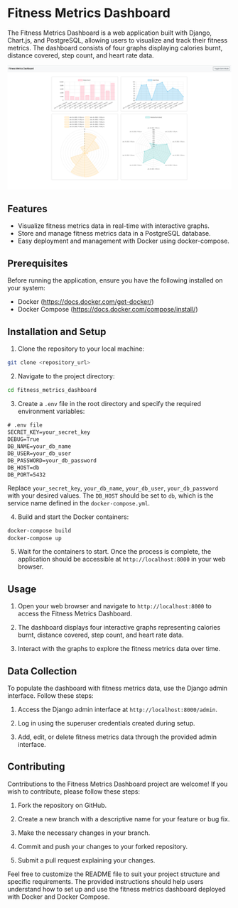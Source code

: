 
# Fitness Metrics Dashboard

The Fitness Metrics Dashboard is a web application built with Django, Chart.js, and PostgreSQL, allowing users to visualize and track their fitness metrics. The dashboard consists of four graphs displaying calories burnt, distance covered, step count, and heart rate data.

![Fitness Metrics Dashboard](<https://github.com/shrutivarade/FitnessMetrics/blob/main/gfx/Fitness%20Dashboard.png>)

## Features

- Visualize fitness metrics data in real-time with interactive graphs.
- Store and manage fitness metrics data in a PostgreSQL database.
- Easy deployment and management with Docker using docker-compose.

## Prerequisites

Before running the application, ensure you have the following installed on your system:

- Docker (https://docs.docker.com/get-docker/)
- Docker Compose (https://docs.docker.com/compose/install/)

## Installation and Setup

1. Clone the repository to your local machine:

```bash
git clone <repository_url>
```

2. Navigate to the project directory:

```bash
cd fitness_metrics_dashboard
```

3. Create a `.env` file in the root directory and specify the required environment variables:

```
# .env file
SECRET_KEY=your_secret_key
DEBUG=True
DB_NAME=your_db_name
DB_USER=your_db_user
DB_PASSWORD=your_db_password
DB_HOST=db
DB_PORT=5432
```

Replace `your_secret_key`, `your_db_name`, `your_db_user`, `your_db_password` with your desired values. The `DB_HOST` should be set to `db`, which is the service name defined in the `docker-compose.yml`.

4. Build and start the Docker containers:

```bash
docker-compose build
docker-compose up
```

5. Wait for the containers to start. Once the process is complete, the application should be accessible at `http://localhost:8000` in your web browser.

## Usage

1. Open your web browser and navigate to `http://localhost:8000` to access the Fitness Metrics Dashboard.

2. The dashboard displays four interactive graphs representing calories burnt, distance covered, step count, and heart rate data.

3. Interact with the graphs to explore the fitness metrics data over time.

## Data Collection

To populate the dashboard with fitness metrics data, use the Django admin interface. Follow these steps:

1. Access the Django admin interface at `http://localhost:8000/admin`.

2. Log in using the superuser credentials created during setup.

3. Add, edit, or delete fitness metrics data through the provided admin interface.

## Contributing

Contributions to the Fitness Metrics Dashboard project are welcome! If you wish to contribute, please follow these steps:

1. Fork the repository on GitHub.

2. Create a new branch with a descriptive name for your feature or bug fix.

3. Make the necessary changes in your branch.

4. Commit and push your changes to your forked repository.

5. Submit a pull request explaining your changes.

Feel free to customize the README file to suit your project structure and specific requirements. The provided instructions should help users understand how to set up and use the fitness metrics dashboard deployed with Docker and Docker Compose.
